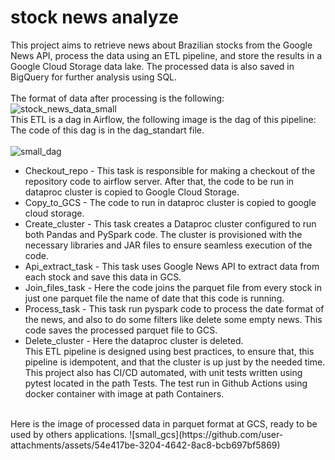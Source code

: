 # stock news analyze
This project aims to retrieve news about Brazilian stocks from the Google News API, process the data using an ETL pipeline, and store the results in a Google Cloud Storage data lake. The processed data is also saved in BigQuery for further analysis using SQL.<br>
<br>
The format of data after processing is the following: <br>
![stock_news_data_small](https://github.com/user-attachments/assets/5bdec10a-5950-4f83-bb5d-a5da326074d2)
<br>
This ETL is a dag in Airflow, the following image is the dag of this pipeline: The code of this dag is in the dag_standart file. <br>
<br>
 ![small_dag](https://github.com/user-attachments/assets/705c70fa-b713-4551-8927-052631b85e28)
<br>
 - Checkout_repo - This task is responsible for making a checkout of the repository code to airflow server. After that, the code to be run 
 in dataproc cluster is copied to Google Cloud Storage.<br>
- Copy_to_GCS - The code to run in dataproc cluster is copied to google cloud storage.<br>
- Create_cluster - This task creates a Dataproc cluster configured to run both Pandas and PySpark code. 
 The cluster is provisioned with the necessary libraries and JAR files to ensure seamless execution of the code.<br>
- Api_extract_task - This task uses Google News API to extract data from each stock and save this data in GCS.<br>
- Join_files_task - Here the code joins the parquet file from every stock in just one parquet file the name of date that this code is running.<br>
- Process_task - This task run pyspark code to process the date format of the news, and also to do some filters like delete some empty news.
This code saves the processed parquet file to GCS.<br>
- Delete_cluster - Here the dataproc cluster is deleted.<br>
This ETL pipeline is designed using best practices, to ensure that, this pipeline is idempotent, and that the cluster is up just by the needed time.
This project also has CI/CD automated, with unit tests written using pytest located in the path Tests. The test run in Github Actions using docker container 
with image at path Containers.<br>
<br>
Here is the image of processed data in parquet format at GCS, ready to be used by others applications.
![small_gcs](https://github.com/user-attachments/assets/54e417be-3204-4642-8ac8-bcb697bf5869)

  <!--imagem das saidas do projeto(parquet no gcs, tabela do bigquery e gráfico com os dados) -->




